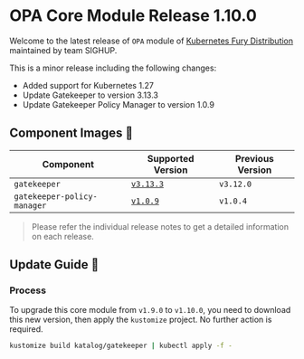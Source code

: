 # OPA Core Module Release 1.10.0

Welcome to the latest release of `OPA` module of [Kubernetes Fury Distribution](https://github.com/sighupio/fury-distribution) maintained by team SIGHUP.

This is a minor release including the following changes:

- Added support for Kubernetes 1.27
- Update Gatekeeper to version 3.13.3
- Update Gatekeeper Policy Manager to version 1.0.9

## Component Images 🚢

| Component                   | Supported Version                                                                     | Previous Version |
| --------------------------- | ------------------------------------------------------------------------------------- | ---------------- |
| `gatekeeper`                | [`v3.13.3`](https://github.com/open-policy-agent/gatekeeper/releases/tag/v3.13.3)     | `v3.12.0`        |
| `gatekeeper-policy-manager` | [`v1.0.9`](https://github.com/sighupio/gatekeeper-policy-manager/releases/tag/v1.0.9) | `v1.0.4`        |

> Please refer the individual release notes to get a detailed information on each release.

## Update Guide 🦮

### Process

To upgrade this core module from `v1.9.0` to `v1.10.0`, you need to download this new version, then apply the `kustomize` project. No further action is required.

```bash
kustomize build katalog/gatekeeper | kubectl apply -f -
```
